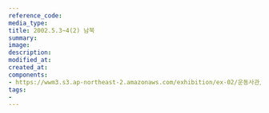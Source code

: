 ```yaml
---
reference_code:
media_type:
title: 2002.5.3~4(2) 남북
summary:
image:
description:
modified_at:
created_at:
components:
- https://wwm3.s3.ap-northeast-2.amazonaws.com/exhibition/ex-02/운동사관/연대로희망을만들다/2002.5.3~4(2)+남북.jpg
tags:
-
---
```

